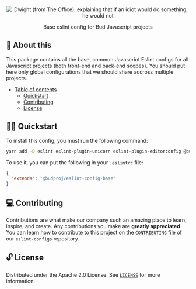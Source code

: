 <p align="center">
  <br>
   <img src="https://media.giphy.com/media/Cz1it5S65QGuA/giphy.gif" alt="Dwight (from The Office), explaining that if an idiot would do something, he would not" title="Eslint Config header's GIF" />
  <br>
</p>
<p align="center">
Base eslint config for Bud Javascript projects
</p>

## 📖 About this

This package contains all the base, common Javascriot Eslint configs for all Javascript projects (both front-end and back-end scopes). You should put here only global configurations that we should share accross multiple projects.

* [Table of contents](#)
  * [Quickstart](#-quickstart)
  * [Contributing](#-contributing)
  * [License](#-license)

## 🧙‍♂️ Quickstart

To install this config, you must run the following command:

```sh
yarn add -D eslint eslint-plugin-unicorn eslint-plugin-editorconfig @budproj/eslint-config-base
```

To use it, you can put the following in your `.eslintrc` file:

```json
{
  "extends": "@budproj/eslint-config-base"
}
```

## 💻 Contributing

Contributions are what make our company such an amazing place to learn, inspire, and create. Any contributions you make are **greatly appreciated**. You can learn how to contribute to this project on the [`CONTRIBUTING`](https://github.com/budproj/eslint-configs/blob/main/CONTRIBUTING.md) file of our `eslint-configs` repository.

## 🔓 License

Distributed under the Apache 2.0 License. See [`LICENSE`](LICENSE) for more information.
